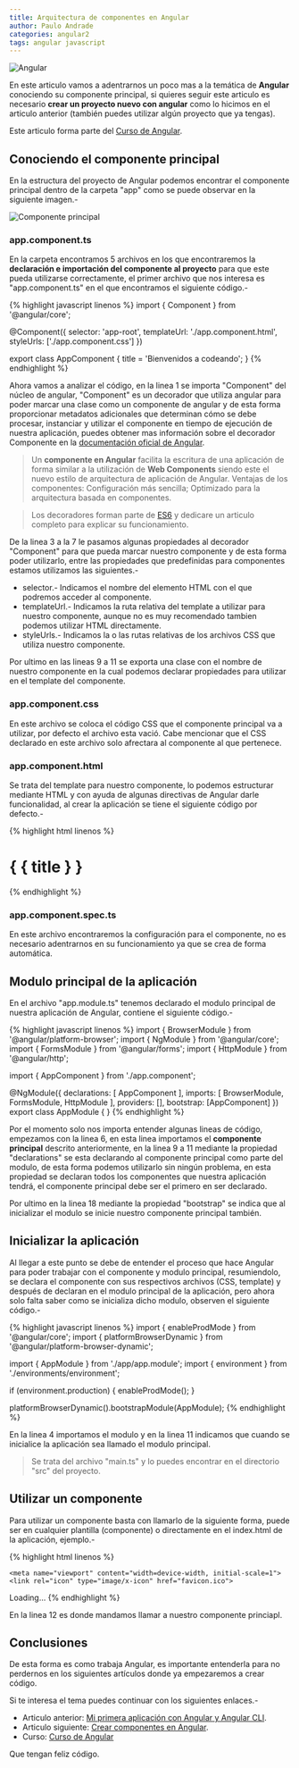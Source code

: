 ```yaml
---
title: Arquitectura de componentes en Angular
author: Paulo Andrade
categories: angular2
tags: angular javascript
---
```


![Angular](/img/angular2.jpg)

En este articulo vamos a adentrarnos un poco mas a la temática de **Angular** conociendo su componente principal, si quieres seguir este articulo es necesario **crear un proyecto nuevo con angular** como lo hicimos en el articulo anterior (también puedes utilizar algún proyecto que ya tengas).

<div class="redes-background">
Este articulo forma parte del <a href="https://github.com/Codeandomx/curso-de-introduccion-a-angular" target="_blank">Curso de Angular</a>.
</div>

## Conociendo el componente principal

En la estructura del proyecto de Angular podemos encontrar el componente principal dentro de la carpeta "app" como se puede observar en la siguiente imagen.-

![Componente principal](/img/estructura_angular_cli.jpg)

### app.component.ts

En la carpeta encontramos 5 archivos en los que encontraremos la **declaración e importación del componente al proyecto** para que este pueda utilizarse correctamente, el primer archivo que nos interesa es "app.component.ts" en el que encontramos el siguiente código.-

{% highlight javascript linenos %}
import { Component } from '@angular/core';

@Component({
    selector: 'app-root',
    templateUrl: './app.component.html',
    styleUrls: ['./app.component.css']
})

export class AppComponent {
    title = 'Bienvenidos a codeando';
}
{% endhighlight %}

<ins class="adsbygoogle"
     style="display:block; text-align:center;"
     data-ad-layout="in-article"
     data-ad-format="fluid"
     data-ad-client="ca-pub-0593566584451788"
     data-ad-slot="1426664336"></ins>
<script>
     (adsbygoogle = window.adsbygoogle || []).push({});
</script>

Ahora vamos a analizar el código, en la linea 1 se importa "Component" del núcleo de angular, "Component" es un decorador que utiliza angular para poder marcar una clase como un componente de angular y de esta forma proporcionar metadatos adicionales que determinan cómo se debe procesar, instanciar y utilizar el componente en tiempo de ejecución de nuestra aplicación, puedes obtener mas información sobre el decorador Componente en la [documentación oficial de  Angular](https://angular.io/api/core/Component).

> Un **componente en Angular** facilita la escritura de una aplicación de forma similar a la utilización de **Web Components** siendo este el nuevo estilo de arquitectura de aplicación de Angular.  Ventajas de los componentes:  Configuración más sencilla; Optimizado para la arquitectura basada en componentes.

> Los decoradores forman parte de [ES6](/articulos/introduccion-a-es6-javascript.html) y dedicare un articulo completo para explicar su funcionamiento.

De la linea 3 a la 7 le pasamos algunas propiedades al decorador "Component" para que pueda marcar nuestro componente y de esta forma poder utilizarlo, entre las propiedades que predefinidas para componentes estamos utilizamos las siguientes.-

* selector.- Indicamos el nombre del elemento HTML con el que podremos acceder al componente.
* templateUrl.- Indicamos la ruta relativa del template a utilizar para nuestro componente, aunque no es muy recomendado tambien podemos utilizar HTML directamente.
* styleUrls.- Indicamos la o las rutas relativas de los archivos CSS que utiliza nuestro componente.

Por ultimo en las lineas 9 a 11 se exporta una clase con el nombre de nuestro componente en la cual podemos declarar propiedades para utilizar en el template del componente.

### app.component.css

En este archivo se coloca el código CSS que el componente principal va a utilizar, por defecto el archivo esta vació. Cabe mencionar que el CSS declarado en este archivo solo afrectara al componente al que pertenece.

### app.component.html

Se trata del template para nuestro componente, lo podemos estructurar mediante HTML y con ayuda de algunas directivas de Angular darle funcionalidad, al crear la aplicación se tiene el siguiente código por defecto.-

{% highlight html linenos %}
<h1>
    { { title } }
</h1>
{% endhighlight %}

### app.component.spec.ts

En este archivo encontraremos la configuración para el componente, no es necesario adentrarnos en su funcionamiento ya que se crea de forma automática.

## Modulo principal de la aplicación

En el archivo "app.module.ts" tenemos declarado el modulo principal de nuestra aplicación de Angular, contiene el siguiente código.-

{% highlight javascript linenos %}
import { BrowserModule } from '@angular/platform-browser';
import { NgModule } from '@angular/core';
import { FormsModule } from '@angular/forms';
import { HttpModule } from '@angular/http';

import { AppComponent } from './app.component';

@NgModule({
  declarations: [
      AppComponent
  ],
  imports: [
      BrowserModule,
      FormsModule,
      HttpModule
  ],
    providers: [],
    bootstrap: [AppComponent]
})
export class AppModule { }
{% endhighlight %}

Por el momento solo nos importa entender algunas lineas de código, empezamos con la linea 6, en esta linea importamos el **componente principal** descrito anteriormente, en la linea 9 a 11 mediante la propiedad "declarations" se esta declarando al componente principal como parte del modulo, de esta forma podemos utilizarlo sin ningún problema, en esta propiedad se declaran todos los componentes que nuestra aplicación tendrá, el componente principal debe ser el primero en ser declarado.

Por ultimo en la linea 18 mediante la propiedad "bootstrap" se indica que al inicializar el modulo se inicie nuestro componente principal también.

## Inicializar la aplicación

Al llegar a este punto se debe de entender el proceso que hace Angular para poder trabajar con el componente y modulo principal, resumiendolo, se declara el componente con sus respectivos archivos (CSS, template) y después de declaran en el modulo principal de la aplicación, pero ahora solo falta saber como se inicializa dicho modulo, observen el siguiente código.-

{% highlight javascript linenos %}
import { enableProdMode } from '@angular/core';
import { platformBrowserDynamic } from '@angular/platform-browser-dynamic';

import { AppModule } from './app/app.module';
import { environment } from './environments/environment';

if (environment.production) {
    enableProdMode();
}

platformBrowserDynamic().bootstrapModule(AppModule);
{% endhighlight %}

En la linea 4 importamos el modulo y en la linea 11 indicamos que cuando se inicialice la aplicación sea llamado el modulo principal.

> Se trata del archivo "main.ts" y lo puedes encontrar en el directorio "src" del proyecto.

## Utilizar un componente

Para utilizar un componente basta con llamarlo de la siguiente forma, puede ser en cualquier plantilla (componente) o directamente en el index.html de la aplicación, ejemplo.-

{% highlight html linenos %}
<!doctype html>
<html>
<head>
    <meta charset="utf-8">
    <title>CodeandoAngular</title>
    <base href="/">

    <meta name="viewport" content="width=device-width, initial-scale=1">
    <link rel="icon" type="image/x-icon" href="favicon.ico">
</head>
<body>
    <app-root>Loading...</app-root>
</body>
</html>
{% endhighlight %}

En la linea 12 es donde mandamos llamar a nuestro componente princiapl.

## Conclusiones

De esta forma es como trabaja Angular, es importante entenderla para no perdernos en los siguientes artículos donde ya empezaremos a crear código.

Si te interesa el tema puedes continuar con los siguientes enlaces.-

* Articulo anterior: [Mi primera aplicación con Angular y Angular CLI](/articulos/mi-primera-app-con-angular-y-angular-cli.html).
* Articulo siguiente: [Crear componentes en Angular](/articulos/crear-componentes-en-angular.html).
* Curso: [Curso de Angular](https://github.com/Codeandomx/curso-de-introduccion-a-angular)

Que tengan feliz código.